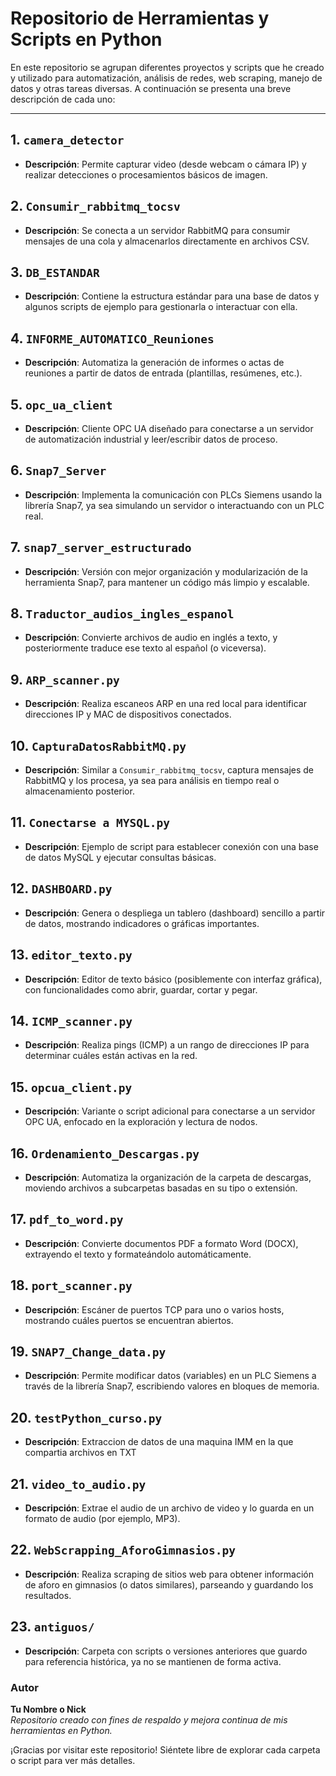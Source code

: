 # Repositorio de Herramientas y Scripts en Python

En este repositorio se agrupan diferentes proyectos y scripts que he creado y utilizado para automatización, análisis de redes, web scraping, manejo de datos y otras tareas diversas. A continuación se presenta una breve descripción de cada uno:

---

## 1. `camera_detector`
- **Descripción**: Permite capturar video (desde webcam o cámara IP) y realizar detecciones o procesamientos básicos de imagen. 

## 2. `Consumir_rabbitmq_tocsv`
- **Descripción**: Se conecta a un servidor RabbitMQ para consumir mensajes de una cola y almacenarlos directamente en archivos CSV.

## 3. `DB_ESTANDAR`
- **Descripción**: Contiene la estructura estándar para una base de datos y algunos scripts de ejemplo para gestionarla o interactuar con ella.

## 4. `INFORME_AUTOMATICO_Reuniones`
- **Descripción**: Automatiza la generación de informes o actas de reuniones a partir de datos de entrada (plantillas, resúmenes, etc.).

## 5. `opc_ua_client`
- **Descripción**: Cliente OPC UA diseñado para conectarse a un servidor de automatización industrial y leer/escribir datos de proceso.

## 6. `Snap7_Server`
- **Descripción**: Implementa la comunicación con PLCs Siemens usando la librería Snap7, ya sea simulando un servidor o interactuando con un PLC real.

## 7. `snap7_server_estructurado`
- **Descripción**: Versión con mejor organización y modularización de la herramienta Snap7, para mantener un código más limpio y escalable.

## 8. `Traductor_audios_ingles_espanol`
- **Descripción**: Convierte archivos de audio en inglés a texto, y posteriormente traduce ese texto al español (o viceversa).

## 9. `ARP_scanner.py`
- **Descripción**: Realiza escaneos ARP en una red local para identificar direcciones IP y MAC de dispositivos conectados.

## 10. `CapturaDatosRabbitMQ.py`
- **Descripción**: Similar a `Consumir_rabbitmq_tocsv`, captura mensajes de RabbitMQ y los procesa, ya sea para análisis en tiempo real o almacenamiento posterior.

## 11. `Conectarse a MYSQL.py`
- **Descripción**: Ejemplo de script para establecer conexión con una base de datos MySQL y ejecutar consultas básicas.

## 12. `DASHBOARD.py`
- **Descripción**: Genera o despliega un tablero (dashboard) sencillo a partir de datos, mostrando indicadores o gráficas importantes.

## 13. `editor_texto.py`
- **Descripción**: Editor de texto básico (posiblemente con interfaz gráfica), con funcionalidades como abrir, guardar, cortar y pegar.

## 14. `ICMP_scanner.py`
- **Descripción**: Realiza pings (ICMP) a un rango de direcciones IP para determinar cuáles están activas en la red.

## 15. `opcua_client.py`
- **Descripción**: Variante o script adicional para conectarse a un servidor OPC UA, enfocado en la exploración y lectura de nodos.

## 16. `Ordenamiento_Descargas.py`
- **Descripción**: Automatiza la organización de la carpeta de descargas, moviendo archivos a subcarpetas basadas en su tipo o extensión.

## 17. `pdf_to_word.py`
- **Descripción**: Convierte documentos PDF a formato Word (DOCX), extrayendo el texto y formateándolo automáticamente.

## 18. `port_scanner.py`
- **Descripción**: Escáner de puertos TCP para uno o varios hosts, mostrando cuáles puertos se encuentran abiertos.

## 19. `SNAP7_Change_data.py`
- **Descripción**: Permite modificar datos (variables) en un PLC Siemens a través de la librería Snap7, escribiendo valores en bloques de memoria.

## 20. `testPython_curso.py`
- **Descripción**: Extraccion de datos de una maquina IMM en la que compartia archivos en TXT

## 21. `video_to_audio.py`
- **Descripción**: Extrae el audio de un archivo de video y lo guarda en un formato de audio (por ejemplo, MP3).

## 22. `WebScrapping_AforoGimnasios.py`
- **Descripción**: Realiza scraping de sitios web para obtener información de aforo en gimnasios (o datos similares), parseando y guardando los resultados.

## 23. `antiguos/`
- **Descripción**: Carpeta con scripts o versiones anteriores que guardo para referencia histórica, ya no se mantienen de forma activa.

### Autor
**Tu Nombre o Nick**  
*Repositorio creado con fines de respaldo y mejora continua de mis herramientas en Python.*

¡Gracias por visitar este repositorio! Siéntete libre de explorar cada carpeta o script para ver más detalles. 
